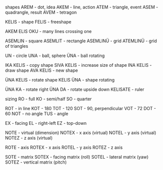 shapes 
AREM - dot, idea
AKEM - line, action
ATEM - triangle, event
ASEM - quadrangle, result
AVEM - tetragon 

KELIS - shape
FELIS - freeshape

AKEM ELIS OKU - many lines crossing one

ASEMLIN - square
ASEMLIT - rectangle 
ASEMLINÜ - grid
ATEMLINÜ - grid of triangles 

UN - circle
UNA - ball, sphere
ÜNA - ball rotating


IKA KELIS - copy shape
SIVA KELIS - increase size of shape
INA KELIS - draw shape
AVA KELIS - new shape

ÜNA KELIS - rotate shape
KELIS ÜNA - shape rotating

ÜNA KA - rotate right
ÜNA DA - rotate upside down
KELISATE - ruler


sizing
RO - full
KO - semi/half
SO - quarter


ROT - in line
KOT - 180
TOT - 120
SOT - 90, perpendicular
VOT - 72
DOT - 60
NOT - no angle
TUS - angle

EX - facing
EL - right-left
EZ - top-down

NOTE - virtual (dimension)
NOTEX - x axis (virtual)
NOTEL - y axis (virtual)
NOTEZ - z axis (virtual)

ROTE - axis
ROTEX - x axis
ROTEL - y axis
ROTEZ - z axis

SOTE - matrix
SOTEX - facing matrix (roll)
SOTEL - lateral matrix (yaw)
SOTEZ - vertical matrix (pitch)